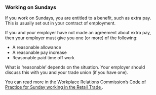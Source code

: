 ###  Working on Sundays

If you work on Sundays, you are entitled to a benefit, such as extra pay. This
is usually set out in your contract of employment.

If you and your employer have not made an agreement about extra pay, then your
employer must give you one (or more) of the following:

  * A reasonable allowance 
  * A reasonable pay increase 
  * Reasonable paid time off work 

What is ‘reasonable’ depends on the situation. Your employer should discuss
this with you and your trade union (if you have one).

You can read more in the Workplace Relations Commission’s [ Code of Practice
for Sunday working in the Retail Trade
](https://www.workplacerelations.ie/en/what_you_should_know/codes_practice/cop9/)
.

